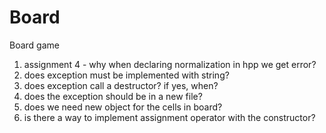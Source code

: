 # Board
Board game

1. assignment 4 - why when declaring normalization in hpp we get error?
2. does exception must be implemented with string?
3. does exception call a destructor? if yes, when?
4. does the exception should be in a new file?
5. does we need new object for the cells in board?
6. is there a way to implement assignment operator with the constructor?